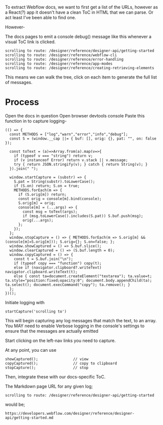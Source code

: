 

To extract Webflow docs, we want to first get a list of the URLs, however as a React(?) app it doesn't have a clean ToC in HTML that we can parse. 
Or act least I've been able to find one.

However-

The docs pages to emit a console debug() message like this whenever a visual ToC link is clicked. 

```
scrolling to route: /designer/reference/designer-api/getting-started
scrolling to route: /designer/reference/webflow-cli
scrolling to route: /designer/reference/error-handling
scrolling to route: /designer/reference/app-modes
scrolling to route: /designer/reference/creating-retrieving-elements
```

This means we can walk the tree, click on each item to generate the full list of messages. 

# Process

Open the docs in question 
Open browser devtools console 
Paste this function in to capture logging- 

```
(() => {
  const METHODS = ["log","warn","error","info","debug"];
  const S = (window.__cap ||= { buf: [], orig: {}, pat: "", on: false });

  const toText = (a)=>Array.from(a).map(v=>{
    if (typeof v === "string") return v;
    if (v instanceof Error) return v.stack || v.message;
    try { return JSON.stringify(v); } catch { return String(v); }
  }).join(" ");

  window.startCapture = (substr) => {
    S.pat = String(substr).toLowerCase();
    if (S.on) return; S.on = true;
    METHODS.forEach(m => {
      if (S.orig[m]) return;
      const orig = console[m].bind(console);
      S.orig[m] = orig;
      console[m] = (...args) => {
        const msg = toText(args);
        if (msg.toLowerCase().includes(S.pat)) S.buf.push(msg);
        orig(...args);
      };
    });
  };
  window.stopCapture = () => { METHODS.forEach(m => S.orig[m] && (console[m]=S.orig[m])); S.orig={}; S.on=false; };
  window.showCaptured = () => S.buf.slice();
  window.clearCaptured = () => (S.buf.length = 0);
  window.copyCaptured = () => {
    const t = S.buf.join("\n");
    if (typeof copy === "function") copy(t);
    else if (navigator.clipboard?.writeText) navigator.clipboard.writeText(t);
    else { const ta=document.createElement("textarea"); ta.value=t; ta.style="position:fixed;opacity:0"; document.body.appendChild(ta); ta.select(); document.execCommand("copy"); ta.remove(); }
  };
})();
```

Initiate logging with

```
startCapture('scrolling to')
```

This will begin capturing any log messages that match the text, to an array.
You MAY need to enable Verbose logging in the console's settings to ensure that the messages are actually emitted 

Start clicking on the left-nav links you need to capture. 


At any point, you can use 

```
showCaptured();                // view
copyCaptured();                // copy to clipboard 
stopCapture();                 // stop  
```

Then, integrate these with our docs-specific ToC. 

The Markdown page URL for any given log; 


```
scrolling to route: /designer/reference/designer-api/getting-started
```

would be; 


```
https://developers.webflow.com/designer/reference/designer-api/getting-started.md
```
